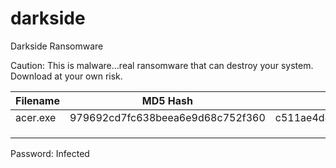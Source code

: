 # darkside
Darkside Ransomware

Caution: This is malware...real ransomware that can destroy your system. Download at your own risk.

| Filename | MD5 Hash                         | SHA1 Hash                                | SHA256 Hash                                                  | VirusTotal                                                   |
| -------- | -------------------------------- | ---------------------------------------- | ------------------------------------------------------------ | ------------------------------------------------------------ |
| acer.exe | 979692cd7fc638beea6e9d68c752f360 | c511ae4d80aaa281c610190aa13630de61ca714c | 0a0c225f0e5ee941a79f2b7701f1285e4975a2859eb4d025d96d9e366e81abb9 | https://www.virustotal.com/gui/file/0a0c225f0e5ee941a79f2b7701f1285e4975a2859eb4d025d96d9e366e81abb9/details |
|          |                                  |                                          |                                                              |                                                              |
|          |                                  |                                          |                                                              |                                                              |
|          |                                  |                                          |                                                              |                                                              |

Password: Infected

